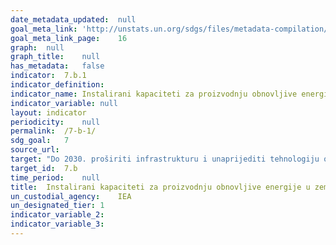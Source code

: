 ```yaml
---	
date_metadata_updated:	null
goal_meta_link:	'http://unstats.un.org/sdgs/files/metadata-compilation/Metadata-Goal-7.pdf'
goal_meta_link_page:	16
graph:	null
graph_title:	null
has_metadata:	false
indicator:	7.b.1
indicator_definition:	
indicator_name:	Instalirani kapaciteti za proizvodnju obnovljive energije u zemljama u razvoju (u vatima po stanovniku)
indicator_variable:	null
layout:	indicator
periodicity:	null
permalink:	/7-b-1/
sdg_goal:	7
source_url:	
target:	"Do 2030. proširiti infrastrukturu i unaprijediti tehnologiju opskrbe modernim i održivim energetskim uslugama za sve u zemljama u razvoju, posebno u najmanje razvijenim zemljama i malim otočnim državama u razvoju"
target_id:	7.b
time_period:	null
title:	Instalirani kapaciteti za proizvodnju obnovljive energije u zemljama u razvoju (u vatima po stanovniku)
un_custodial_agency:	IEA
un_designated_tier:	1
indicator_variable_2:	
indicator_variable_3:	
---	
```

